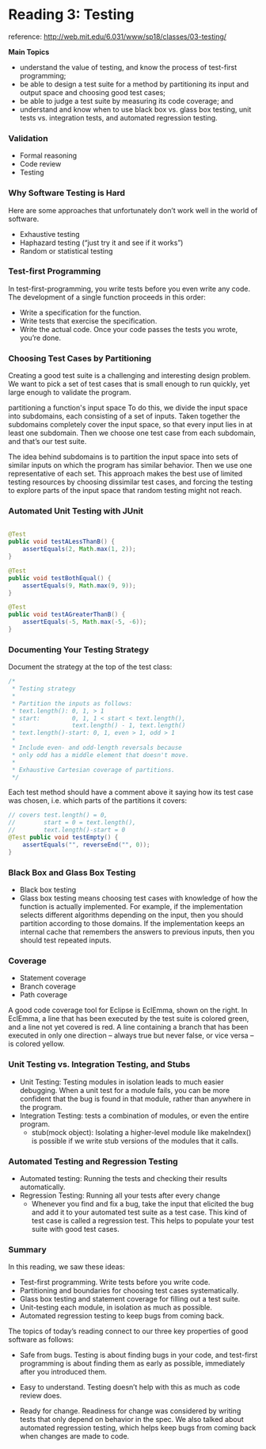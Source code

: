 # Reading 3: Testing

reference: http://web.mit.edu/6.031/www/sp18/classes/03-testing/

**Main Topics**

- understand the value of testing, and know the process of test-first programming;
- be able to design a test suite for a method by partitioning its input and output space and choosing good test cases;
- be able to judge a test suite by measuring its code coverage; and
- understand and know when to use black box vs. glass box testing, unit tests vs. integration tests, and automated regression testing.

### Validation

- Formal reasoning
- Code review
- Testing

### Why Software Testing is Hard

Here are some approaches that unfortunately don’t work well in the world of software.

- Exhaustive testing
- Haphazard testing (“just try it and see if it works”)
- Random or statistical testing

### Test-first Programming

In test-first-programming, you write tests before you even write any code. The development of a single function proceeds in this order:

- Write a specification for the function.
- Write tests that exercise the specification.
- Write the actual code. Once your code passes the tests you wrote, you’re done.

### Choosing Test Cases by Partitioning

Creating a good test suite is a challenging and interesting design problem. We want to pick a set of test cases that is small enough to run quickly, yet large enough to validate the program.

partitioning a function's input space
To do this, we divide the input space into subdomains, each consisting of a set of inputs. Taken together the subdomains completely cover the input space, so that every input lies in at least one subdomain. Then we choose one test case from each subdomain, and that’s our test suite.

The idea behind subdomains is to partition the input space into sets of similar inputs on which the program has similar behavior. Then we use one representative of each set. This approach makes the best use of limited testing resources by choosing dissimilar test cases, and forcing the testing to explore parts of the input space that random testing might not reach.

### Automated Unit Testing with JUnit

```java

@Test
public void testALessThanB() {
    assertEquals(2, Math.max(1, 2));
}

@Test
public void testBothEqual() {
    assertEquals(9, Math.max(9, 9));
}

@Test
public void testAGreaterThanB() {
    assertEquals(-5, Math.max(-5, -6));
}

```

### Documenting Your Testing Strategy

Document the strategy at the top of the test class:

```java
/*
 * Testing strategy
 *
 * Partition the inputs as follows:
 * text.length(): 0, 1, > 1
 * start:         0, 1, 1 < start < text.length(),
 *                text.length() - 1, text.length()
 * text.length()-start: 0, 1, even > 1, odd > 1
 *
 * Include even- and odd-length reversals because
 * only odd has a middle element that doesn't move.
 *
 * Exhaustive Cartesian coverage of partitions.
 */
```

Each test method should have a comment above it saying how its test case was chosen, i.e. which parts of the partitions it covers:

```java
// covers test.length() = 0,
//        start = 0 = text.length(),
//        text.length()-start = 0
@Test public void testEmpty() {
    assertEquals("", reverseEnd("", 0));
}
```

### Black Box and Glass Box Testing

- Black box testing
- Glass box testing means choosing test cases with knowledge of how the function is actually implemented. For example, if the implementation selects different algorithms depending on the input, then you should partition according to those domains. If the implementation keeps an internal cache that remembers the answers to previous inputs, then you should test repeated inputs.

### Coverage

- Statement coverage
- Branch coverage
- Path coverage

A good code coverage tool for Eclipse is EclEmma, shown on the right. In EclEmma, a line that has been executed by the test suite is colored green, and a line not yet covered is red. A line containing a branch that has been executed in only one direction – always true but never false, or vice versa – is colored yellow. 

### Unit Testing vs. Integration Testing, and Stubs

- Unit Testing: Testing modules in isolation leads to much easier debugging. When a unit test for a module fails, you can be more confident that the bug is found in that module, rather than anywhere in the program.
- Integration Testing: tests a combination of modules, or even the entire program. 
    - stub(mock object): Isolating a higher-level module like makeIndex() is possible if we write stub versions of the modules that it calls. 

### Automated Testing and Regression Testing

- Automated testing: Running the tests and checking their results automatically.
- Regression Testing: Running all your tests after every change
    - Whenever you find and fix a bug, take the input that elicited the bug and add it to your automated test suite as a test case. This kind of test case is called a regression test. This helps to populate your test suite with good test cases.

### Summary

In this reading, we saw these ideas:

- Test-first programming. Write tests before you write code.
- Partitioning and boundaries for choosing test cases systematically.
- Glass box testing and statement coverage for filling out a test suite.
- Unit-testing each module, in isolation as much as possible.
- Automated regression testing to keep bugs from coming back.

The topics of today’s reading connect to our three key properties of good software as follows:

- Safe from bugs. Testing is about finding bugs in your code, and test-first programming is about finding them as early as possible, immediately after you introduced them.

- Easy to understand. Testing doesn’t help with this as much as code review does.

- Ready for change. Readiness for change was considered by writing tests that only depend on behavior in the spec. We also talked about automated regression testing, which helps keep bugs from coming back when changes are made to code.